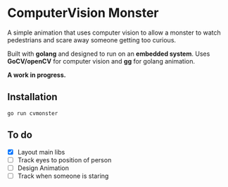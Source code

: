 # ComputerVision Monster

A simple animation that uses computer vision to allow a monster to watch pedestrians and scare away someone getting too curious.

Built with **golang** and designed to run on an **embedded system**. Uses **GoCV/openCV** for computer vision and **gg** for golang animation.

**A work in progress.**

## Installation

```golang
go run cvmonster
```

## To do

- [x] Layout main libs
- [ ] Track eyes to position of person
- [ ] Design Animation
- [ ] Track when someone is staring
